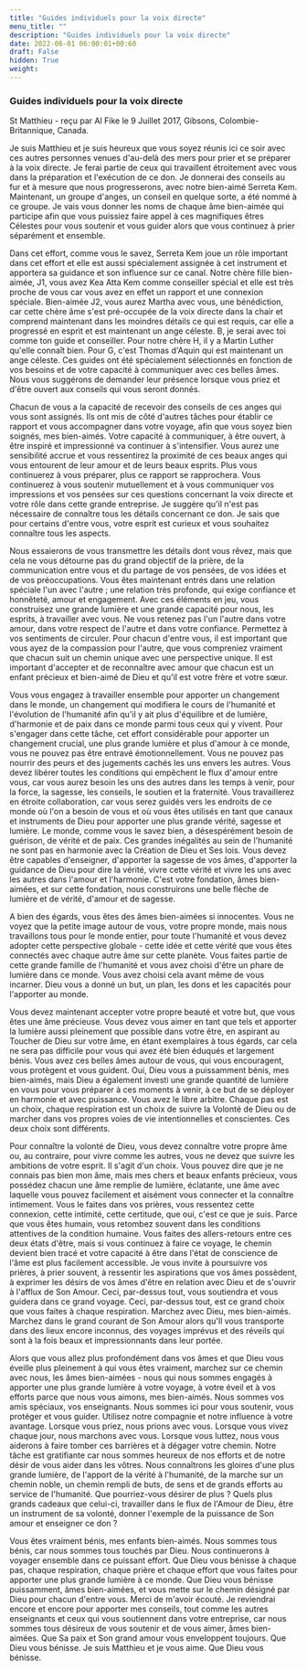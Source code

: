 ```yaml
---
title: "Guides individuels pour la voix directe"
menu_title: ""
description: "Guides individuels pour la voix directe"
date: 2022-06-01 06:00:01+00:60
draft: False
hidden: True
weight:
---
```

### Guides individuels pour la voix directe

St Matthieu - reçu par Al Fike le 9 Juillet 2017, Gibsons, Colombie-Britannique, Canada.

Je suis Matthieu et je suis heureux que vous soyez réunis ici ce soir avec ces autres personnes venues d'au-delà des mers pour prier et se préparer à la voix directe. Je ferai partie de ceux qui travaillent étroitement avec vous dans la préparation et l'exécution de ce don. Je donnerai des conseils au fur et à mesure que nous progresserons, avec notre bien-aimé Serreta Kem. Maintenant, un groupe d'anges, un conseil en quelque sorte, a été nommé à ce groupe. Je vais vous donner les noms de chaque âme bien-aimée qui participe afin que vous puissiez faire appel à ces magnifiques êtres Célestes pour vous soutenir et vous guider alors que vous continuez à prier séparément et ensemble.

Dans cet effort, comme vous le savez, Serreta Kem joue un rôle important dans cet effort et elle est aussi spécialement assignée à cet instrument et apportera sa guidance et son influence sur ce canal. Notre chère fille bien-aimée, J1, vous avez Kea Atta Kem comme conseiller spécial et elle est très proche de vous car vous avez en effet un rapport et une connexion spéciale. Bien-aimée J2, vous aurez Martha avec vous, une bénédiction, car cette chère âme s'est pré-occupée de la voix directe dans la chair et comprend maintenant dans les moindres détails ce qui est requis, car elle a progressé en esprit et est maintenant un ange céleste. B, je serai avec toi comme ton guide et conseiller. Pour notre chère H, il y a Martin Luther qu'elle connaît bien. Pour G, c'est Thomas d'Aquin qui est maintenant un ange céleste. Ces guides ont été spécialement sélectionnés en fonction de vos besoins et de votre capacité à communiquer avec ces belles âmes. Nous vous suggérons de demander leur présence lorsque vous priez et d'être ouvert aux conseils qui vous seront donnés.

Chacun de vous a la capacité de recevoir des conseils de ces anges qui vous sont assignés. Ils ont mis de côté d'autres tâches pour établir ce rapport et vous accompagner dans votre voyage, afin que vous soyez bien soignés, mes bien-aimés. Votre capacité à communiquer, à être ouvert, à être inspiré et impressionné va continuer à s'intensifier. Vous aurez une sensibilité accrue et vous ressentirez la proximité de ces beaux anges qui vous entourent de leur amour et de leurs beaux esprits. Plus vous continuerez à vous préparer, plus ce rapport se rapprochera. Vous continuerez à vous soutenir mutuellement et à vous communiquer vos impressions et vos pensées sur ces questions concernant la voix directe et votre rôle dans cette grande entreprise. Je suggère qu'il n'est pas nécessaire de connaître tous les détails concernant ce don. Je sais que pour certains d'entre vous, votre esprit est curieux et vous souhaitez connaître tous les aspects. 

Nous essaierons de vous transmettre les détails dont vous rêvez, mais que cela ne vous détourne pas du grand objectif de la prière, de la communication entre vous et du partage de vos pensées, de vos idées et de vos préoccupations. Vous êtes maintenant entrés dans une relation spéciale l'un avec l'autre ; une relation très profonde, qui exige confiance et honnêteté, amour et engagement. Avec ces éléments en jeu, vous construisez une grande lumière et une grande capacité pour nous, les esprits, à travailler avec vous. Ne vous retenez pas l'un l'autre dans votre amour, dans votre respect de l'autre et dans votre confiance. Permettez à vos sentiments de circuler. Pour chacun d'entre vous, il est important que vous ayez de la compassion pour l'autre, que vous compreniez vraiment que chacun suit un chemin unique avec une perspective unique. Il est important d'accepter et de reconnaître avec amour que chacun est un enfant précieux et bien-aimé de Dieu et qu'il est votre frère et votre sœur.

Vous vous engagez à travailler ensemble pour apporter un changement dans le monde, un changement qui modifiera le cours de l'humanité et l'évolution de l'humanité afin qu'il y ait plus d'équilibre et de lumière, d'harmonie et de paix dans ce monde parmi tous ceux qui y vivent. Pour s'engager dans cette tâche, cet effort considérable pour apporter un changement crucial, une plus grande lumière et plus d'amour à ce monde, vous ne pouvez pas être entravé émotionnellement. Vous ne pouvez pas nourrir des peurs et des jugements cachés les uns envers les autres. Vous devez libérer toutes les conditions qui empêchent le flux d'amour entre vous, car vous aurez besoin les uns des autres dans les temps à venir, pour la force, la sagesse, les conseils, le soutien et la fraternité. Vous travaillerez en étroite collaboration, car vous serez guidés vers les endroits de ce monde où l'on a besoin de vous et où vous êtes utilisés en tant que canaux et instruments de Dieu pour apporter une plus grande vérité, sagesse et lumière. Le monde, comme vous le savez bien, a désespérément besoin de guérison, de vérité et de paix. Ces grandes inégalités au sein de l'humanité ne sont pas en harmonie avec la Création de Dieu et Ses lois. Vous devez être capables d'enseigner, d'apporter la sagesse de vos âmes, d'apporter la guidance de Dieu pour dire la vérité, vivre cette vérité et vivre les uns avec les autres dans l'amour et l'harmonie. C'est votre fondation, âmes bien-aimées, et sur cette fondation, nous construirons une belle flèche de lumière et de vérité, d'amour et de sagesse.

A bien des égards, vous êtes des âmes bien-aimées si innocentes. Vous ne voyez que la petite image autour de vous, votre propre monde, mais nous travaillons tous pour le monde entier, pour toute l'humanité et vous devez adopter cette perspective globale - cette idée et cette vérité que vous êtes connectés avec chaque autre âme sur cette planète. Vous faites partie de cette grande famille de l'humanité et vous avez choisi d'être un phare de lumière dans ce monde. Vous avez choisi cela avant même de vous incarner. Dieu vous a donné un but, un plan, les dons et les capacités pour l'apporter au monde.

Vous devez maintenant accepter votre propre beauté et votre but, que vous êtes une âme précieuse. Vous devez vous aimer en tant que tels et apporter la lumière aussi pleinement que possible dans votre être, en aspirant au Toucher de Dieu sur votre âme, en étant exemplaires à tous égards, car cela ne sera pas difficile pour vous qui avez été bien éduqués et largement bénis. Vous avez ces belles âmes autour de vous, qui vous encouragent, vous protègent et vous guident. Oui, Dieu vous a puissamment bénis, mes bien-aimés, mais Dieu a également investi une grande quantité de lumière en vous pour vous préparer à ces moments à venir, à ce but de se déployer en harmonie et avec puissance. Vous avez le libre arbitre. Chaque pas est un choix, chaque respiration est un choix de suivre la Volonté de Dieu ou de marcher dans vos propres voies de vie intentionnelles et conscientes. Ces deux choix sont différents.

Pour connaître la volonté de Dieu, vous devez connaître votre propre âme ou, au contraire, pour vivre comme les autres, vous ne devez que suivre les ambitions de votre esprit. Il s'agit d'un choix. Vous pouvez dire que je ne connais pas bien mon âme, mais mes chers et beaux enfants précieux, vous possédez chacun une âme remplie de lumière, éclatante, une âme avec laquelle vous pouvez facilement et aisément vous connecter et la connaître intimement. Vous le faites dans vos prières, vous ressentez cette connexion, cette intimité, cette certitude, que oui, c'est ce que je suis. Parce que vous êtes humain, vous retombez souvent dans les conditions attentives de la condition humaine. Vous faites des allers-retours entre ces deux états d'être, mais si vous continuez à faire ce voyage, le chemin devient bien tracé et votre capacité à être dans l'état de conscience de l'âme est plus facilement accessible. Je vous invite à poursuivre vos prières, à prier souvent, à ressentir les aspirations que vos âmes possèdent, à exprimer les désirs de vos âmes d'être en relation avec Dieu et de s'ouvrir à l'afflux de Son Amour. Ceci, par-dessus tout, vous soutiendra et vous guidera dans ce grand voyage. Ceci, par-dessus tout, est ce grand choix que vous faites à chaque respiration. Marchez avec Dieu, mes bien-aimés. Marchez dans le grand courant de Son Amour alors qu'Il vous transporte dans des lieux encore inconnus, des voyages imprévus et des réveils qui sont à la fois beaux et impressionnants dans leur portée.

Alors que vous allez plus profondément dans vos âmes et que Dieu vous éveille plus pleinement à qui vous êtes vraiment, marchez sur ce chemin avec nous, les âmes bien-aimées - nous qui nous sommes engagés à apporter une plus grande lumière à votre voyage, à votre éveil et à vos efforts parce que nous vous aimons, mes bien-aimés. Nous sommes vos amis spéciaux, vos enseignants. Nous sommes ici pour vous soutenir, vous protéger et vous guider. Utilisez notre compagnie et notre influence à votre avantage. Lorsque vous priez, nous prions avec vous. Lorsque vous vivez chaque jour, nous marchons avec vous. Lorsque vous luttez, nous vous aiderons à faire tomber ces barrières et à dégager votre chemin. Notre tâche est gratifiante car nous sommes heureux de nos efforts et de notre désir de vous aider dans les vôtres. Nous connaîtrons les gloires d'une plus grande lumière, de l'apport de la vérité à l'humanité, de la marche sur un chemin noble, un chemin rempli de buts, de sens et de grands efforts au service de l'humanité. Que pourriez-vous désirer de plus ? Quels plus grands cadeaux que celui-ci, travailler dans le flux de l'Amour de Dieu, être un instrument de sa volonté, donner l'exemple de la puissance de Son amour et enseigner ce don ?

Vous êtes vraiment bénis, mes enfants bien-aimés. Nous sommes tous bénis, car nous sommes tous touchés par Dieu. Nous continuerons à voyager ensemble dans ce puissant effort. Que Dieu vous bénisse à chaque pas, chaque respiration, chaque prière et chaque effort que vous faites pour apporter une plus grande lumière à ce monde. Que Dieu vous bénisse puissamment, âmes bien-aimées, et vous mette sur le chemin désigné par Dieu pour chacun d'entre vous. Merci de m'avoir écouté. Je reviendrai encore et encore pour apporter mes conseils, tout comme les autres enseignants et ceux qui vous soutiennent dans votre entreprise, car nous sommes tous désireux de vous soutenir et de vous aimer, âmes bien-aimées. Que Sa paix et Son grand amour vous enveloppent toujours. Que Dieu vous bénisse. Je suis Matthieu et je vous aime. Que Dieu vous bénisse.
